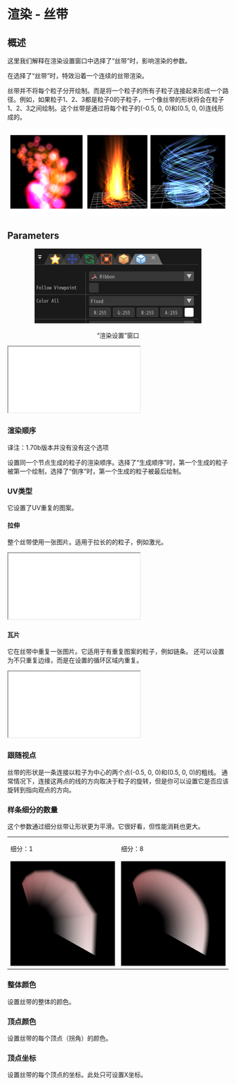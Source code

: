 ﻿# 渲染 - 丝带

## 概述

这里我们解释在渲染设置窗口中选择了“丝带”时，影响渲染的参数。

在选择了“丝带”时，特效沿着一个连续的丝带渲染。

丝带并不将每个粒子分开绘制。而是将一个粒子的所有子粒子连接起来形成一个路径。例如，如果粒子1、2、3都是粒子0的子粒子，一个像丝带的形状将会在粒子1、2、3之间绘制。这个丝带是通过将每个粒子的(-0.5, 0, 0)和(0.5, 0, 0)连线形成的。

![](../../img/Reference/renderRibbon.png)

## Parameters
<div align="center">
<img src="../../img/Reference/Render/panel_ribbon_en.png">
<p>“渲染设置”窗口</p>
</div>

<iframe src='../../Effects/viewer_en.html#References/Render/ribbon_render.efkefc' class='effect'></iframe>

### 渲染顺序

译注：1.70b版本并没有没有这个选项

设置同一个节点生成的粒子的渲染顺序。选择了“生成顺序”时，第一个生成的粒子被第一个绘制，选择了“倒序”时，第一个生成的粒子被最后绘制。

### UV类型

它设置了UV重复的图案。

#### 拉伸

整个丝带使用一张图片。适用于拉长的的粒子，例如激光。

<iframe src='../../Effects/viewer_en.html#References/Render/ribbon_uvtype_strech.efkefc' class='effect'></iframe>

#### 瓦片

它在丝带中重复一张图片。它适用于有重复图案的粒子，例如链条。
还可以设置为不只重复边缘，而是在设置的循环区域内重复。

<iframe src='../../Effects/viewer_en.html#References/Render/ribbon_uvtype_tile.efkefc' class='effect'></iframe>

### 跟随视点

丝带的形状是一条连接以粒子为中心的两个点(-0.5, 0, 0)和(0.5, 0, 0)的粗线。
通常情况下，连接这两点的线的方向取决于粒子的旋转，但是你可以设置它是否应该旋转到指向观点的方向。

### 样条细分的数量

这个参数通过细分丝带让形状更为平滑。它很好看，但性能消耗也更大。

<table>

<tbody>

<tr>

<td>

细分：1

</td>

<td>

细分：8

</td>

</tr>

<tr>

<td><img src="../../img/Reference/ribbon_track_division_1.png"/></td>

<td><img src="../../img/Reference/ribbon_track_division_8.png"/></td>

</tr>

</tbody>

</table>

### 整体颜色

设置丝带的整体的颜色。

### 顶点颜色

设置丝带的每个顶点（拐角）的颜色。

### 顶点坐标

设置丝带的每个顶点的坐标。此处只可设置X坐标。
